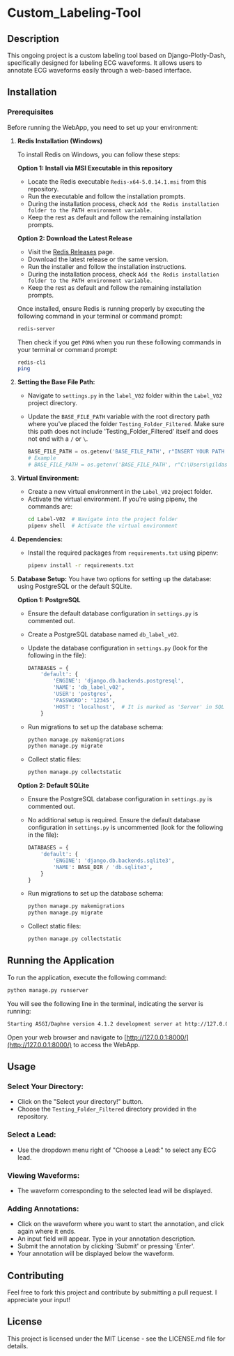 # Custom_Labeling-Tool

## Description
This ongoing project is a custom labeling tool based on Django-Plotly-Dash, specifically designed for labeling ECG waveforms. It allows users to annotate ECG waveforms easily through a web-based interface.

## Installation

### Prerequisites
Before running the WebApp, you need to set up your environment:

1. **Redis Installation (Windows)**
      
      To install Redis on Windows, you can follow these steps:
      
      **Option 1: Install via MSI Executable in this repository**
      
      - Locate the Redis executable `Redis-x64-5.0.14.1.msi` from this repository.
      - Run the executable and follow the installation prompts.
      - During the installation process, check `Add the Redis installation folder to the PATH environment variable.`
      - Keep the rest as default and follow the remaining installation prompts.
      
      **Option 2: Download the Latest Release**
      
      - Visit the [Redis Releases](https://github.com/tporadowski/redis/releases) page.
      - Download the latest release or the same version.
      - Run the installer and follow the installation instructions.
      - During the installation process, check `Add the Redis installation folder to the PATH environment variable.`
      - Keep the rest as default and follow the remaining installation prompts.
      
      Once installed, ensure Redis is running properly by executing the following command in your terminal or command prompt:
      
      ```bash
      redis-server
      ```
      
      Then check if you get `PONG` when you run these following commands in your terminal or command prompt:
   
      ```bash
      redis-cli
      ping
      ```

3. **Setting the Base File Path:**
   - Navigate to `settings.py` in the `label_V02` folder within the `Label_V02` project directory.
   - Update the `BASE_FILE_PATH` variable with the root directory path where you've placed the folder `Testing_Folder_Filtered`. Make sure this path does not include 'Testing_Folder_Filtered' itself and does not end with a `/` or `\`.
  
     ```python
     BASE_FILE_PATH = os.getenv('BASE_FILE_PATH', r"INSERT YOUR PATH HERE")
     # Example
     # BASE_FILE_PATH = os.getenv('BASE_FILE_PATH', r"C:\Users\gildasZ\OneDrive\Documents\LABORATORY\Testing GitHub\Custom_Labeling-Tool")
     ```

4. **Virtual Environment:**
   - Create a new virtual environment in the `Label_V02` project folder.
   - Activate the virtual environment. If you're using pipenv, the commands are:
     ```bash
     cd Label-V02  # Navigate into the project folder
     pipenv shell  # Activate the virtual environment
     ```

5. **Dependencies:**
   - Install the required packages from `requirements.txt` using pipenv:
     ```bash
     pipenv install -r requirements.txt
     ```

6. **Database Setup:**
   You have two options for setting up the database: using PostgreSQL or the default SQLite.

   **Option 1: PostgreSQL**
   - Ensure the default database configuration in `settings.py` is commented out.
   - Create a PostgreSQL database named `db_label_v02`.
   - Update the database configuration in `settings.py` (look for the following in the file):

     ```python
     DATABASES = {
         'default': {
             'ENGINE': 'django.db.backends.postgresql',
             'NAME': 'db_label_v02',
             'USER': 'postgres',
             'PASSWORD': '12345',
             'HOST': 'localhost',  # It is marked as 'Server' in SQL Shell
         }

     ```

   - Run migrations to set up the database schema:
     ```bash
     python manage.py makemigrations
     python manage.py migrate
     ```
     
   - Collect static files:
     ```bash
     python manage.py collectstatic
     ```

   **Option 2: Default SQLite**
   - Ensure the PostgreSQL database configuration in `settings.py` is commented out.
   - No additional setup is required. Ensure the default database configuration in `settings.py` is uncommented (look for the following in the file):
     ```python
     DATABASES = {
         'default': {
             'ENGINE': 'django.db.backends.sqlite3',
             'NAME': BASE_DIR / 'db.sqlite3',
         }
     }
     ```

   - Run migrations to set up the database schema:
     ```bash
     python manage.py makemigrations
     python manage.py migrate
     ```
     
   - Collect static files:
     ```bash
     python manage.py collectstatic
     ```

## Running the Application

To run the application, execute the following command:

```bash
python manage.py runserver
 ```

You will see the following line in the terminal, indicating the server is running:

```bash
Starting ASGI/Daphne version 4.1.2 development server at http://127.0.0.1:8000/
 ```


Open your web browser and navigate to [http://127.0.0.1:8000/](http://127.0.0.1:8000/) to access the WebApp.

## Usage

### Select Your Directory:
- Click on the "Select your directory!" button.
- Choose the `Testing_Folder_Filtered` directory provided in the repository.

### Select a Lead:
- Use the dropdown menu right of "Choose a Lead:" to select any ECG lead.

### Viewing Waveforms:
- The waveform corresponding to the selected lead will be displayed.

### Adding Annotations:
- Click on the waveform where you want to start the annotation, and click again where it ends.
- An input field will appear. Type in your annotation description.
- Submit the annotation by clicking 'Submit' or pressing 'Enter'.
- Your annotation will be displayed below the waveform.

## Contributing
Feel free to fork this project and contribute by submitting a pull request. I appreciate your input!

## License
This project is licensed under the MIT License - see the LICENSE.md file for details.
